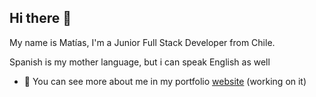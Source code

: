 ## Hi there 👋

My name is Matías, I'm a Junior Full Stack Developer from Chile.

Spanish is my mother language, but i can speak English as well

- 🔭 You can see more about me in my portfolio [website]( https://kumati63.github.io/) (working on it)
<!--
**Kumati63/Kumati63** is a ✨ _special_ ✨ repository because its `README.md` (this file) appears on your GitHub profile.

Here are some ideas to get you started:

- 🔭 I’m currently working on ...
- 🌱 I’m currently learning ...
- 👯 I’m looking to collaborate on ...
- 🤔 I’m looking for help with ...
- 💬 Ask me about ...
- 📫 How to reach me: ...
- 😄 Pronouns: ...
- ⚡ Fun fact: ...
-->
